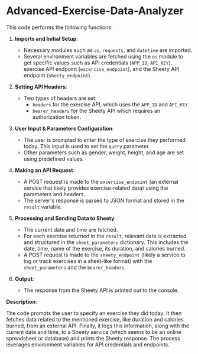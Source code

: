# Advanced-Exercise-Data-Analyzer

This code performs the following functions:

1. **Imports and Initial Setup**:
   - Necessary modules such as `os`, `requests`, and `datetime` are imported.
   - Several environment variables are fetched using the `os` module to get specific values such as API credentials (`APP_ID`, `API_KEY`), exercise API endpoint (`excercise_endpoint`), and the Sheety API endpoint (`sheety_endpoint`).

2. **Setting API Headers**:
   - Two types of headers are set:
     - `headers` for the exercise API, which uses the `APP_ID` and `API_KEY`.
     - `bearer_headers` for the Sheety API which requires an authorization token.

3. **User Input & Parameters Configuration**:
   - The user is prompted to enter the type of exercise they performed today. This input is used to set the `query` parameter.
   - Other parameters such as gender, weight, height, and age are set using predefined values.

4. **Making an API Request**:
   - A POST request is made to the `excercise_endpoint` (an external service that likely provides exercise-related data) using the parameters and headers.
   - The server's response is parsed to JSON format and stored in the `result` variable.

5. **Processing and Sending Data to Sheety**:
   - The current date and time are fetched.
   - For each exercise returned in the `result`, relevant data is extracted and structured in the `sheet_parameters` dictionary. This includes the date, time, name of the exercise, its duration, and calories burned.
   - A POST request is made to the `sheety_endpoint` (likely a service to log or track exercises in a sheet-like format) with the `sheet_parameters` and the `bearer_headers`.

6. **Output**:
   - The response from the Sheety API is printed out to the console.

**Description**:

The code prompts the user to specify an exercise they did today. 
It then fetches data related to the mentioned exercise, like duration and calories burned, from an external API. Finally, it logs this information, along with the current date and time, 
to a Sheety service (which seems to be an online spreadsheet or database) and prints the Sheety response. The process leverages environment variables for API credentials and endpoints.

